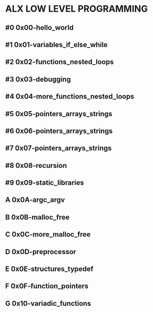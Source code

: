 # ALX LOW LEVEL PROGRAMMING
## #0 0x00-hello_world
## #1 0x01-variables_if_else_while
## #2 0x02-functions_nested_loops
## #3 0x03-debugging
## #4 0x04-more_functions_nested_loops
## #5 0x05-pointers_arrays_strings
## #6 0x06-pointers_arrays_strings
## #7 0x07-pointers_arrays_strings
## #8 0x08-recursion
## #9 0x09-static_libraries
## A 0x0A-argc_argv
## B 0x0B-malloc_free
## C 0x0C-more_malloc_free
## D 0x0D-preprocessor
## E 0x0E-structures_typedef
## F 0x0F-function_pointers
## G 0x10-variadic_functions
